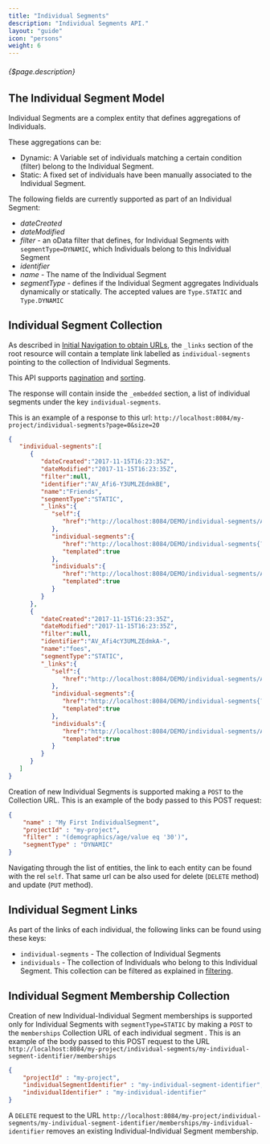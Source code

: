 ```yaml
---
title: "Individual Segments"
description: "Individual Segments API."
layout: "guide"
icon: "persons"
weight: 6
---
```


###### {$page.description}

<article id="1">

## The Individual Segment Model

Individual Segments are a complex entity that defines aggregations of Individuals. 

These aggregations can be:
* Dynamic: A Variable set of individuals matching a certain condition (filter) belong to the Individual Segment. 
* Static: A fixed set of individuals have been manually associated to the Individual Segment. 
 
The following fields are currently supported as part of an Individual Segment:
* *dateCreated*
* *dateModified*
* *filter* - an oData filter that defines, for Individual Segments with `segmentType=DYNAMIC`, which Individuals
   belong to this Individual Segment 
* *identifier*
* *name* - The name of the Individual Segment
* *segmentType* - defines if the Individual Segment aggregates Individuals dynamically or statically. The accepted values are `Type.STATIC` and `Type.DYNAMIC`

</article>

<article id="2">

## Individual Segment Collection

As described in [Initial Navigation to obtain URLs](/docs/general#navigation),
the `_links` section of the root resource will contain a template link labelled as `individual-segments` pointing to the
collection of Individual Segments.

This API supports [pagination](/docs/general#pagination) and [sorting](/docs/general#sorting).

The response will contain inside the `_embedded` section, a list of individual segments
under the key `individual-segments`.

This is an example of a response to this url: `http://localhost:8084/my-project/individual-segments?page=0&size=20`

```json
{
   "individual-segments":[
      {
         "dateCreated":"2017-11-15T16:23:35Z",
         "dateModified":"2017-11-15T16:23:35Z",
         "filter":null,
         "identifier":"AV_Afi6-Y3UMLZEdmkBE",
         "name":"Friends",
         "segmentType":"STATIC",
         "_links":{
            "self":{
               "href":"http://localhost:8084/DEMO/individual-segments/AV_Afi6-Y3UMLZEdmkBE"
            },
            "individual-segments":{
               "href":"http://localhost:8084/DEMO/individual-segments{?filter}",
               "templated":true
            },
            "individuals":{
               "href":"http://localhost:8084/DEMO/individual-segments/AV_Afi6-Y3UMLZEdmkBE/individuals{?filter}",
               "templated":true
            }
         }
      },
      {
         "dateCreated":"2017-11-15T16:23:35Z",
         "dateModified":"2017-11-15T16:23:35Z",
         "filter":null,
         "identifier":"AV_Afi4cY3UMLZEdmkA-",
         "name":"foes",
         "segmentType":"STATIC",
         "_links":{
            "self":{
               "href":"http://localhost:8084/DEMO/individual-segments/AV_Afi4cY3UMLZEdmkA-"
            },
            "individual-segments":{
               "href":"http://localhost:8084/DEMO/individual-segments{?filter}",
               "templated":true
            },
            "individuals":{
               "href":"http://localhost:8084/DEMO/individual-segments/AV_Afi4cY3UMLZEdmkA-/individuals{?filter}",
               "templated":true
            }
         }
      }
   ]
}
```

Creation of new Individual Segments is supported making a `POST` to the Collection URL. This is
an example of the body passed to this POST request: 

```json
{
	"name" : "My First IndividualSegment",
	"projectId" : "my-project",
	"filter" : "(demographics/age/value eq '30')",
	"segmentType" : "DYNAMIC"
}
```

Navigating through the list of entities, the link to each entity can be found with the rel `self`. 
That same url can be also used for delete (`DELETE` method) and update (`PUT` method). 

</article>

<article id="3">

## Individual Segment Links

As part of the links of each individual, the following links can be found using these keys:
* `individual-segments` - The collection of Individual Segments
* `individuals` - The collection of Individuals who belong to this Individual Segment. This collection can be filtered as explained in [filtering](/docs/general#filtering).

</article>

<article id="4">

## Individual Segment Membership Collection

Creation of new Individual-Individual Segment memberships is supported only for Individual Segments with `segmentType=STATIC` by making 
a `POST` to the `memberships` Collection URL of each individual segment . This is an example of the body passed to this POST request to the URL 
`http://localhost:8084/my-project/individual-segments/my-individual-segment-identifier/memberships` 

```json
{
	"projectId" : "my-project",
	"individualSegmentIdentifier" : "my-individual-segment-identifier",
	"individualIdentifier" : "my-individual-identifier"
}
```

A `DELETE` request to the URL `http://localhost:8084/my-project/individual-segments/my-individual-segment-identifier/memberships/my-individual-identifier` removes
an existing Individual-Individual Segment membership. 

</article>